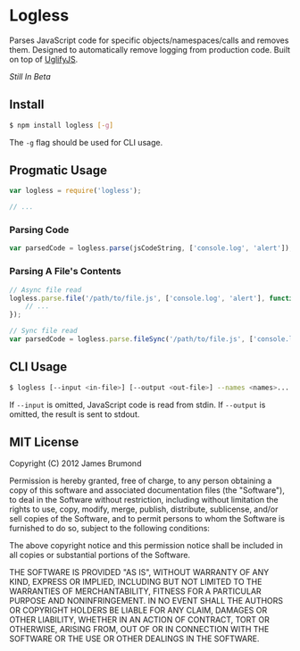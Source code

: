# Logless

Parses JavaScript code for specific objects/namespaces/calls and removes them. Designed to automatically remove logging from production code. Built on top of [UglifyJS](https://github.com/mishoo/UglifyJS).

_Still In Beta_

## Install

```bash
$ npm install logless [-g]
```

The `-g` flag should be used for CLI usage.

## Progmatic Usage

```javascript
var logless = require('logless');

// ...
```

### Parsing Code

```javascript
var parsedCode = logless.parse(jsCodeString, ['console.log', 'alert']);
```

### Parsing A File's Contents

```javascript
// Async file read
logless.parse.file('/path/to/file.js', ['console.log', 'alert'], function(err, parsedCode) {
	// ...
});

// Sync file read
var parsedCode = logless.parse.fileSync('/path/to/file.js', ['console.log', 'alert']);
```

## CLI Usage

```bash
$ logless [--input <in-file>] [--output <out-file>] --names <names>...
```

If `--input` is omitted, JavaScript code is read from stdin. If `--output` is omitted, the result is sent to stdout.

## MIT License

Copyright (C) 2012 James Brumond

Permission is hereby granted, free of charge, to any person obtaining a copy of this software and associated documentation files (the "Software"), to deal in the Software without restriction, including without limitation the rights to use, copy, modify, merge, publish, distribute, sublicense, and/or sell copies of the Software, and to permit persons to whom the Software is furnished to do so, subject to the following conditions:

The above copyright notice and this permission notice shall be included in all copies or substantial portions of the Software.

THE SOFTWARE IS PROVIDED "AS IS", WITHOUT WARRANTY OF ANY KIND, EXPRESS OR IMPLIED, INCLUDING BUT NOT LIMITED TO THE WARRANTIES OF MERCHANTABILITY, FITNESS FOR A PARTICULAR PURPOSE AND NONINFRINGEMENT. IN NO EVENT SHALL THE AUTHORS OR COPYRIGHT HOLDERS BE LIABLE FOR ANY CLAIM, DAMAGES OR OTHER LIABILITY, WHETHER IN AN ACTION OF CONTRACT, TORT OR OTHERWISE, ARISING FROM, OUT OF OR IN CONNECTION WITH THE SOFTWARE OR THE USE OR OTHER DEALINGS IN THE SOFTWARE.


